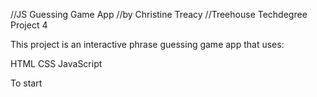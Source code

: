 //JS Guessing Game App
//by Christine Treacy
//Treehouse Techdegree Project 4


This project is an interactive phrase guessing game app that uses:

HTML
CSS
JavaScript

To start 